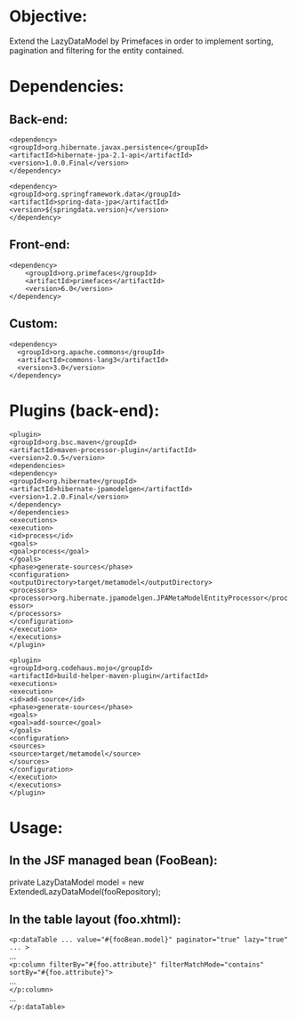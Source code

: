 
# Objective:

Extend the LazyDataModel by Primefaces in order to implement sorting, pagination and filtering for the entity contained.

# Dependencies: 

## Back-end:

`<dependency>`  
`<groupId>org.hibernate.javax.persistence</groupId>`  
`<artifactId>hibernate-jpa-2.1-api</artifactId>`  
`<version>1.0.0.Final</version>`  
`</dependency>`  

`<dependency>`  
`<groupId>org.springframework.data</groupId>`  
`<artifactId>spring-data-jpa</artifactId>`  
`<version>${springdata.version}</version>`  
`</dependency>`  

## Front-end:

`<dependency>`  
`    <groupId>org.primefaces</groupId>`  
`    <artifactId>primefaces</artifactId>`  
`    <version>6.0</version>`  
`</dependency>`  

## Custom:

`<dependency>`  
`  <groupId>org.apache.commons</groupId>`  
`  <artifactId>commons-lang3</artifactId>`  
`  <version>3.0</version>`  
`</dependency>`  

# Plugins (back-end):

`<plugin>`  
`<groupId>org.bsc.maven</groupId>`  
`<artifactId>maven-processor-plugin</artifactId>`  
`<version>2.0.5</version>`  
`<dependencies>`  
`<dependency>`  
`<groupId>org.hibernate</groupId>`  
`<artifactId>hibernate-jpamodelgen</artifactId>`  
`<version>1.2.0.Final</version>`  
`</dependency>`  
`</dependencies>`  
`<executions>`  
`<execution>`  
`<id>process</id>`  
`<goals>`  
`<goal>process</goal>`  
`</goals>`  
`<phase>generate-sources</phase>`  
`<configuration>`  
`<outputDirectory>target/metamodel</outputDirectory>`  
`<processors>`  
`<processor>org.hibernate.jpamodelgen.JPAMetaModelEntityProcessor</processor>`  
`</processors>`  
`</configuration>`  
`</execution>`  
`</executions>`  
`</plugin>`  

`<plugin>`  
`<groupId>org.codehaus.mojo</groupId>`  
`<artifactId>build-helper-maven-plugin</artifactId>`  
`<executions>`  
`<execution>`  
`<id>add-source</id>`  
`<phase>generate-sources</phase>`  
`<goals>`  
`<goal>add-source</goal>`  
`</goals>`  
`<configuration>`  
`<sources>`  
`<source>target/metamodel</source>`  
`</sources>`  
`</configuration>`  
`</execution>`  
`</executions>`  
`</plugin>`  

# Usage:

## In the JSF managed bean (FooBean):

private LazyDataModel<Foo> model = new ExtendedLazyDataModel<Foo>(fooRepository);  

## In the table layout (foo.xhtml):

`<p:dataTable ... value="#{fooBean.model}" paginator="true" lazy="true" ... >`  
...  
`<p:column filterBy="#{foo.attribute}" filterMatchMode="contains" sortBy="#{foo.attribute}">`  
...  
`</p:column>`  
...  
`</p:dataTable>`
